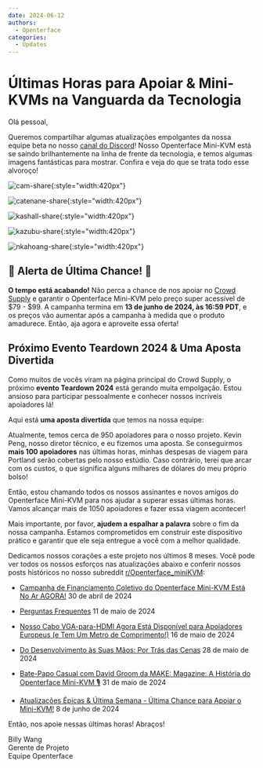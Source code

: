 ```yaml
---
date: 2024-06-12
authors:
  - Openterface
categories:
  - Updates
---
```

# Últimas Horas para Apoiar & Mini-KVMs na Vanguarda da Tecnologia

Olá pessoal,

Queremos compartilhar algumas atualizações empolgantes da nossa equipe beta no nosso [canal do Discord](/discord)! Nosso Openterface Mini-KVM está se saindo brilhantemente na linha de frente da tecnologia, e temos algumas imagens fantásticas para mostrar. Confira e veja do que se trata todo esse alvoroço!

![cam-share](https://www.crowdsupply.com/img/bed9/41ac90fd-1074-49e0-a081-f9798610bed9/cam-share_jpg_md-xl.jpg){:style="width:420px"}

![catenane-share](https://www.crowdsupply.com/img/b9ed/4144b488-9442-44e2-9bad-f07daa56b9ed/catenane-share_jpg_gallery-lg.jpg){:style="width:420px"}

![kashall-share](https://www.crowdsupply.com/img/17f2/d5f31dbb-f51e-4813-ab79-29194ea717f2/kashall-share_jpg_gallery-lg.jpg){:style="width:420px"}

![kazubu-share](https://www.crowdsupply.com/img/23e5/6aadfd66-756d-4f42-944d-dc2e95dd23e5/kazubu-share_jpg_gallery-lg.jpg){:style="width:420px"}

![nkahoang-share](https://www.crowdsupply.com/img/50bc/6318ed70-11f6-4640-b73b-f435267950bc/nkahoang-share_jpg_gallery-lg.jpg){:style="width:420px"}

## 🚨 Alerta de Última Chance! 🚨

**O tempo está acabando!** Não perca a chance de nos apoiar no [Crowd Supply](https://www.crowdsupply.com/techxartisan/openterface-mini-kvm) e garantir o Openterface Mini-KVM pelo preço super acessível de $79 - $99. A campanha termina em **13 de junho de 2024, às 16:59 PDT**, e os preços vão aumentar após a campanha à medida que o produto amadurece. Então, aja agora e aproveite essa oferta!

## Próximo Evento Teardown 2024 & Uma Aposta Divertida

Como muitos de vocês viram na página principal do Crowd Supply, o próximo **evento Teardown 2024** está gerando muita empolgação. Estou ansioso para participar pessoalmente e conhecer nossos incríveis apoiadores lá!

Aqui está **uma aposta divertida** que temos na nossa equipe:

Atualmente, temos cerca de 950 apoiadores para o nosso projeto. Kevin Peng, nosso diretor técnico, e eu fizemos uma aposta. Se conseguirmos **mais 100 apoiadores** nas últimas horas, minhas despesas de viagem para Portland serão cobertas pelo nosso estúdio. Caso contrário, terei que arcar com os custos, o que significa alguns milhares de dólares do meu próprio bolso!

Então, estou chamando todos os nossos assinantes e novos amigos do Openterface Mini-KVM para nos ajudar a superar essas últimas horas. Vamos alcançar mais de 1050 apoiadores e fazer essa viagem acontecer!

Mais importante, por favor, **ajudem a espalhar a palavra** sobre o fim da nossa campanha. Estamos comprometidos em construir este dispositivo prático e garantir que ele seja entregue a você com a melhor qualidade.

Dedicamos nossos corações a este projeto nos últimos 8 meses. Você pode ver todos os nossos esforços nas atualizações abaixo e conferir nossos posts históricos no nosso subreddit [r/Openterface_miniKVM](/reddit):

- [Campanha de Financiamento Coletivo do Openterface Mini-KVM Está No Ar AGORA!](https://www.crowdsupply.com/techxartisan/openterface-mini-kvm/updates/openterface-mini-kvm-crowdfunding-campaign-goes-live-now) 30 de abril de 2024

- [Perguntas Frequentes](https://www.crowdsupply.com/techxartisan/openterface-mini-kvm/updates/frequently-asked-questions) 11 de maio de 2024

- [Nosso Cabo VGA-para-HDMI Agora Está Disponível para Apoiadores Europeus (e Tem Um Metro de Comprimento!)](https://www.crowdsupply.com/techxartisan/openterface-mini-kvm/updates/our-vga-to-hdmi-cable-is-now-available-to-european-backers-and-its-a-full-meter-long) 16 de maio de 2024

- [Do Desenvolvimento às Suas Mãos: Por Trás das Cenas](https://www.crowdsupply.com/techxartisan/openterface-mini-kvm/updates/from-development-to-your-hands-behind-the-scenes) 28 de maio de 2024

- [Bate-Papo Casual com David Groom da MAKE: Magazine: A História do Openterface Mini-KVM 🎙️](https://www.crowdsupply.com/techxartisan/openterface-mini-kvm/updates/casual-chat-with-david-groom-from-make-magazine-the-story-of-openterface-mini-kvm) 31 de maio de 2024

- [Atualizações Épicas & Última Semana - Última Chance para Apoiar o Mini-KVM!](https://www.crowdsupply.com/techxartisan/openterface-mini-kvm/updates/epic-updates-and-final-week-last-chance-to-back-mini-kvm) 8 de junho de 2024

Então, nos apoie nessas últimas horas! Abraços!

Billy Wang  
Gerente de Projeto  
Equipe Openterface